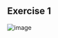 ## Exercise 1
![image](https://user-images.githubusercontent.com/33375292/144715007-0bcc9a74-af2b-41c8-8ea1-748425497a28.png)
